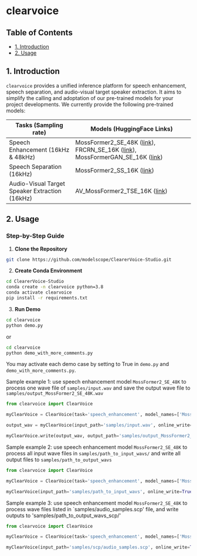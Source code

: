 # clearvoice


## Table of Contents

- [1. Introduction](#1-introduction)
- [2. Usage](#2-usage)

## 1. Introduction

`clearvoice` provides a unified inference platform for speech enhancement, speech separation, and audio-visual target speaker extraction. It aims to simplify the calling and adoptation of our pre-trained models for your project developments. We currently provide the following pre-trained models:

| Tasks (Sampling rate) | Models (HuggingFace Links)|
|-------|--------------------------|
|Speech Enhancement (16kHz & 48kHz)| MossFormer2_SE_48K ([link](https://huggingface.co/alibabasglab/MossFormer2_SE_48K)), FRCRN_SE_16K ([link](https://huggingface.co/alibabasglab/FRCRN_SE_16K)), MossFormerGAN_SE_16K ([link](https://huggingface.co/alibabasglab/MossFormerGAN_SE_16K)) | 
|Speech Separation (16kHz)|MossFormer2_SS_16K ([link](https://huggingface.co/alibabasglab/MossFormer2_SS_16K))|
|Audio-Visual Target Speaker Extraction (16kHz)|AV_MossFormer2_TSE_16K ([link](https://huggingface.co/alibabasglab/AV_MossFormer2_TSE_16K))|

## 2. Usage

### Step-by-Step Guide

1. **Clone the Repository**

``` sh
git clone https://github.com/modelscope/ClearerVoice-Studio.git
```

2. **Create Conda Environment**

``` sh
cd ClearerVoice-Studio
conda create -n clearvoice python=3.8
conda activate clearvoice
pip install -r requirements.txt
```

3. **Run Demo**

``` sh
cd clearvoice
python demo.py
```

or 

``` sh
cd clearvoice
python demo_with_more_comments.py
```

You may activate each demo case by setting to True in `demo.py` and `demo_with_more_comments.py`.

Sample example 1: use speech enhancement model `MossFormer2_SE_48K` to process one wave file of `samples/input.wav` and save the output wave file to `samples/output_MossFormer2_SE_48K.wav`

```python
from clearvoice import ClearVoice

myClearVoice = ClearVoice(task='speech_enhancement', model_names=['MossFormer2_SE_48K'])

output_wav = myClearVoice(input_path='samples/input.wav', online_write=False)

myClearVoice.write(output_wav, output_path='samples/output_MossFormer2_SE_48K.wav')
```

Sample example 2: use speech enhancement model `MossFormer2_SE_48K` to process all input wave files in `samples/path_to_input_wavs/` and write all output files to `samples/path_to_output_wavs`

```python
from clearvoice import ClearVoice

myClearVoice = ClearVoice(task='speech_enhancement', model_names=['MossFormer2_SE_48K'])

myClearVoice(input_path='samples/path_to_input_wavs', online_write=True, output_path='samples/path_to_output_wavs')
```

Sample example 3: use speech enhancement model `MossFormer2_SE_48K` to process wave files listed in `samples/audio_samples.scp' file, and write outputs to 'samples/path_to_output_wavs_scp/'

```python
from clearvoice import ClearVoice

myClearVoice = ClearVoice(task='speech_enhancement', model_names=['MossFormer2_SE_48K'])

myClearVoice(input_path='samples/scp/audio_samples.scp', online_write=True, output_path='samples/path_to_output_wavs_scp')
```


